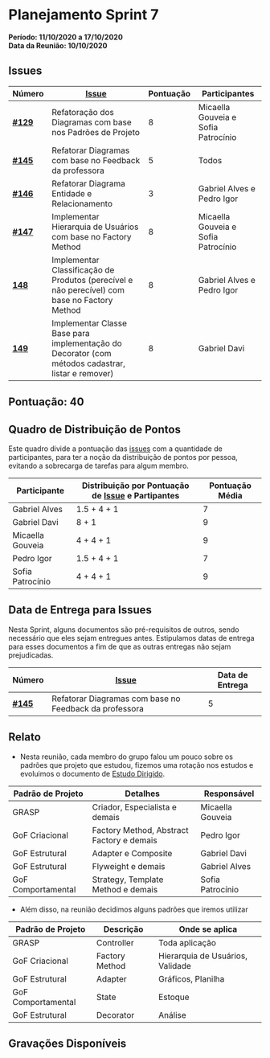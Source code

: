 # Planejamento Sprint 7

**Período: 11/10/2020 a 17/10/2020**<br>
**Data da Reunião: 10/10/2020**

## Issues

| Número | [Issue](Modeling/objeto?id=Issue) | Pontuação | Participantes |
|--------|-----------------------------------|-----------|---------------|
| [**#129**](https://github.com/UnBArqDsw/2020.1_G12_Stock/issues/129) | Refatoração dos Diagramas com base nos Padrões de Projeto | 8 | Micaella Gouveia e Sofia Patrocínio |
| [**#145**](https://github.com/UnBArqDsw/2020.1_G12_Stock/issues/145) | Refatorar Diagramas com base no Feedback da professora | 5 | Todos |
| [**#146**](https://github.com/UnBArqDsw/2020.1_G12_Stock/issues/146) | Refatorar Diagrama Entidade e Relacionamento | 3 | Gabriel Alves e Pedro Igor |
| [**#147**](https://github.com/UnBArqDsw/2020.1_G12_Stock/issues/147) | Implementar Hierarquia de Usuários com base no Factory Method | 8 | Micaella Gouveia e Sofia Patrocínio |
| [**148**](https://github.com/UnBArqDsw/2020.1_G12_Stock/issues/148) | Implementar Classificação de Produtos (perecível e não perecível) com base no Factory Method | 8 | Gabriel Alves e Pedro Igor |
| [**149**](https://github.com/UnBArqDsw/2020.1_G12_Stock/issues/149) | Implementar Classe Base para implementação do Decorator (com métodos cadastrar, listar e remover) | 8 | Gabriel Davi |



## Pontuação: 40
## Quadro de Distribuição de Pontos

Este quadro divide a pontuação das [issues](Modeling/objeto?id=Issue) com a quantidade de participantes, para ter a noção da distribuição de pontos por pessoa, evitando a sobrecarga de tarefas para algum membro.

| Participante | Distribuição por Pontuação de [Issue](Modeling/objeto?id=Issue) e Partipantes | Pontuação Média |
|--------------|-------------------------------------------------------------------------------|-----------------|
| Gabriel Alves | 1.5 + 4 + 1 | 7 |
| Gabriel Davi | 8 + 1 | 9 |
| Micaella Gouveia | 4 + 4 + 1 | 9 |
| Pedro Igor | 1.5 + 4 + 1 | 7 |
| Sofia Patrocínio | 4 + 4 + 1 | 9 |

## Data de Entrega para Issues

Nesta Sprint, alguns documentos são pré-requisitos de outros, sendo necessário que eles sejam entregues antes. Estipulamos datas de entrega para esses documentos a fim de que as outras entregas não sejam prejudicadas.


| Número | [Issue](Modeling/objeto?id=Issue) | Data de Entrega |
|--------|-----------------------------------|-----------------|
| [**#145**](https://github.com/UnBArqDsw/2020.1_G12_Stock/issues/145) | Refatorar Diagramas com base no Feedback da professora | 5 | 12/10/2020 |


## Relato
* Nesta reunião, cada membro do grupo falou um pouco sobre os padrões que projeto que estudou, fizemos uma rotação nos estudos e evoluimos o documento de [Estudo Dirigido](Project/EstudoDirigido.md).

| Padrão de Projeto | Detalhes | Responsável |
|--------|----------|-------------|
| GRASP | Criador, Especialista e demais | Micaella Gouveia |
| GoF Criacional | Factory Method, Abstract Factory e demais | Pedro Igor |
| GoF Estrutural | Adapter e Composite | Gabriel Davi |
| GoF Estrutural | Flyweight e demais | Gabriel Alves |
| GoF Comportamental | Strategy, Template Method e demais | Sofia Patrocínio |

* Além disso, na reunião decidimos alguns padrões que iremos utilizar

| Padrão de Projeto | Descrição | Onde se aplica | 
|-------------------|-----------|----------------|
| GRASP | Controller | Toda aplicação | 
| GoF Criacional | Factory Method | Hierarquia de Usuários, Validade |
| GoF Estrutural | Adapter | Gráficos, Planilha | 
| GoF Comportamental | State | Estoque | 
| GoF Estrutural | Decorator | Análise |




## Gravações Disponíveis



